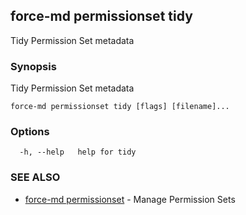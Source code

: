 ## force-md permissionset tidy

Tidy Permission Set metadata

### Synopsis

Tidy Permission Set metadata

```
force-md permissionset tidy [flags] [filename]...
```

### Options

```
  -h, --help   help for tidy
```

### SEE ALSO

* [force-md permissionset](force-md_permissionset.md)	 - Manage Permission Sets

